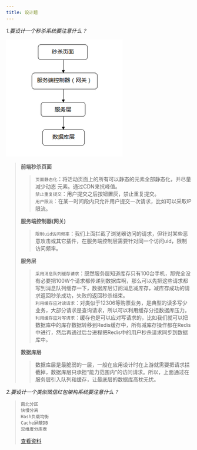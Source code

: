 ```yaml
---
title: 设计题
---
```

_1.要设计一个秒杀系统要注意什么？_

![](https://raw.githubusercontent.com/developer-learning/night-reading-go/master/interview/images/miaosha.jpg)

> **前端秒杀页面**
>
>> `页面静态化`：将活动页面上的所有可以静态的元素全部静态化，并尽量减少动态
元素。通过CDN来抗峰值。              
>> `禁止重复提交`：用户提交之后按钮置灰，禁止重复提交。         
>> `用户限流`：在某一时间段内只允许用户提交一次请求，比如可以采取IP限流。              
>
> **服务端控制器(网关)**
>
>> `限制uid访问频率`：我们上面拦截了浏览器访问的请求，但针对某些恶意攻击或其它插件，在服务端控制层需要针对同一个访问uid，限制访问频率。                   
>
> **服务层**
>
>> `采用消息队列缓存请求`：既然服务层知道库存只有100台手机，那完全没有必要把100W个请求都传递到数据库啊，那么可以先把这些请求都写到消息队列缓存一下，数据库层订阅消息减库存，减库存成功的请求返回秒杀成功，失败的返回秒杀结束。      
>> `利用缓存应对读请求`：对类似于12306等购票业务，是典型的读多写少业务，大部分请求是查询请求，所以可以利用缓存分担数据库压力。      
>> `利用缓存应对写请求`：缓存也是可以应对写请求的，比如我们就可以把数据库中的库存数据转移到Redis缓存中，所有减库存操作都在Redis中进行，然后再通过后台进程把Redis中的用户秒杀请求同步到数据库中。           
>
> **数据库层**
>
>> 数据库层是最脆弱的一层，一般在应用设计时在上游就需要把请求拦截掉，数据库层只承担“能力范围内”的访问请求。所以，上面通过在服务层引入队列和缓存，让最底层的数据库高枕无忧。       

_2.要设计一个类似微信红包架构系统要注意什么？_

> `南北分区`        
> `快慢分离`       
> `Hash负载均衡`         
> `Cache屏蔽DB`          
> `双维度分库表`              
>
> [查看资料](https://blog.csdn.net/starsliu/article/details/51134473)